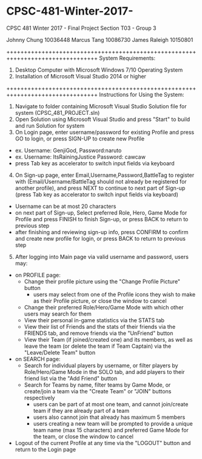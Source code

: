 # CPSC-481-Winter-2017-

CPSC 481 Winter 2017 - Final Project
Section T03 - Group 3

Johnny Chung 10036448
Marcus Tang 10086730
James Raleigh 10150801

++++++++++++++++++++++++++++++++++++++++++++++++++++++++++++++++++++++++++++++++
System Requirements:
1. Desktop Computer with Microsoft Windows 7/10 Operating System
2. Installation of Microsoft Visual Studio 2014 or higher

++++++++++++++++++++++++++++++++++++++++++++++++++++++++++++++++++++++++++++++++
Instructions for Using the System:
1. Navigate to folder containing Microsoft Visual Studio Solution file for system (CPSC_481_PROJECT.sln)
2. Open Solution using Microsoft Visual Studio and press "Start" to build and run Solution for system
3. On Login page, enter username/password for existing Profile and press GO to login, or press SIGN-UP to create new Profile
  - ex. Username: GenjiGod, Password:naruto
  - ex. Username: ItsRainingJustice Password: cawcaw
  - press Tab key as accelerator to switch input fields via keyboard
4. On Sign-up page, enter Email,Username,Password,BattleTag to register with (Email/Username/BattleTag should not already be registered for another profile), and press NEXT to continue to next part of Sign-up (press Tab key as accelerator to switch input fields via keyboard)
  - Username can be at most 20 characters
  - on next part of Sign-up, Select preferred Role, Hero, Game Mode for Profile and press FINISH to finish Sign-up, or press BACK to return to previous step 
  - after finishing and reviewing sign-up info, press CONFIRM to confirm and create new profile for login, or press BACK to return to previous step
5. After logging into Main page via valid username and password, users may:
  - on PROFILE page:
    - Change their profile picture using the "Change Profile Picture" button
      - users may select from one of the Profile icons they wish to make as their Profile picture, or close the window to cancel
    - Change their preferred Role/Hero/Game Mode with which other users may search for them
    - View their personal in-game statistics via the STATS tab
    - View their list of Friends and the stats of their friends via the FRIENDS tab, and remove friends via the "UnFriend" button
    - View their Team (if joined/created one) and its members, as well as leave the team (or delete the team if Team Captain) via the "Leave/Delete Team" button
  - on SEARCH page:
    - Search for individual players by username, or filter players by Role/Hero/Game Mode in the SOLO tab, and add players to their friend list via the "Add Friend" button
    - Search for Teams by name, filter teams by Game Mode, or create/join a team via the "Create Team" or "JOIN" buttons respectively
      - users can be part of at most one team, and cannot join/create team if they are already part of a team
      - users also cannot join that already has maximum 5 members
      - users creating a new team will be prompted to provide a unique team name (max 15 characters) and preferred Game Mode for the team, or close the window to cancel
  - Logout of the current Profile at any time via the "LOGOUT" button and return to the Login page
 
